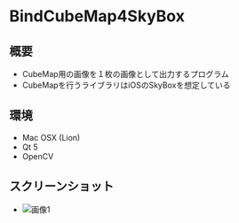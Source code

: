 BindCubeMap4SkyBox
==================

概要
-----
- CubeMap用の画像を１枚の画像として出力するプログラム
- CubeMapを行うライブラリはiOSのSkyBoxを想定している


環境
------
- Mac OSX (Lion)
- Qt 5
- OpenCV


スクリーンショット
--------------------
 - ![画像1](https://raw.github.com/akaqma/BindCubeMap4SkyBox/master/images/1.png "image")
